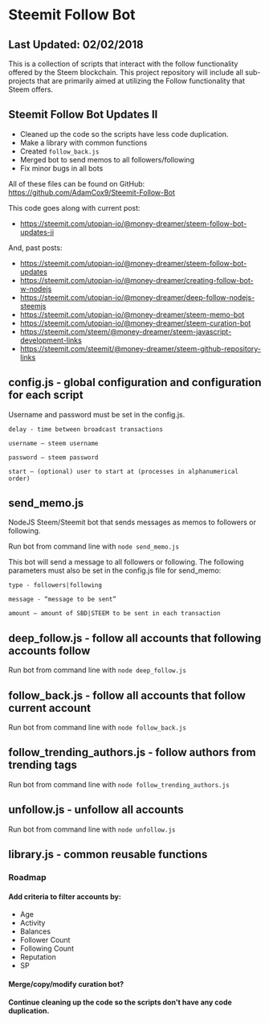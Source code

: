 # Steemit Follow Bot

## Last Updated: 02/02/2018

This is a collection of scripts that interact with the follow functionality offered by the Steem blockchain.
This project repository will include all sub-projects that are primarily aimed at utilizing the Follow functionality that Steem offers.

## Steemit Follow Bot Updates II

 - Cleaned up the code so the scripts have less code duplication.
 - Make a library with common functions
 - Created `follow_back.js`
 - Merged bot to send memos to all followers/following
 - Fix minor bugs in all bots

All of these files can be found on GitHub: https://github.com/AdamCox9/Steemit-Follow-Bot 

This code goes along with current post:

 - https://steemit.com/utopian-io/@money-dreamer/steem-follow-bot-updates-ii

And, past posts:

 - https://steemit.com/utopian-io/@money-dreamer/steem-follow-bot-updates
 - https://steemit.com/utopian-io/@money-dreamer/creating-follow-bot-w-nodejs
 - https://steemit.com/utopian-io/@money-dreamer/deep-follow-nodejs-steemjs
 - https://steemit.com/utopian-io/@money-dreamer/steem-memo-bot
 - https://steemit.com/utopian-io/@money-dreamer/steem-curation-bot
 - https://steemit.com/steem/@money-dreamer/steem-javascript-development-links
 - https://steemit.com/steemit/@money-dreamer/steem-github-repository-links

## config.js - global configuration and configuration for each script

Username and password must be set in the config.js.

`delay - time between broadcast transactions`

`username – steem username`

`password – steem password`

`start – (optional) user to start at (processes in alphanumerical order)`

## send_memo.js

NodeJS Steem/Steemit bot that sends messages as memos to followers or following.

Run bot from command line with `node send_memo.js`

This bot will send a message to all followers or following. 
The following parameters must also be set in the config.js file for send_memo:

`type - followers|following`

`message - “message to be sent”`

`amount – amount of SBD|STEEM to be sent in each transaction`

## deep_follow.js - follow all accounts that following accounts follow

Run bot from command line with `node deep_follow.js`

## follow_back.js - follow all accounts that follow current account

Run bot from command line with `node follow_back.js`

## follow_trending_authors.js - follow authors from trending tags

Run bot from command line with `node follow_trending_authors.js`

## unfollow.js - unfollow all accounts

Run bot from command line with `node unfollow.js`

## library.js - common reusable functions

### Roadmap

#### Add criteria to filter accounts by:
  - Age
  - Activity
  - Balances
  - Follower Count
  - Following Count
  - Reputation
  - SP

#### Merge/copy/modify curation bot?

#### Continue cleaning up the code so the scripts don't have any code duplication.
